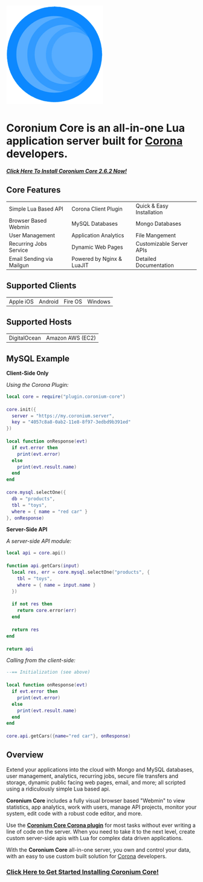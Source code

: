 # ![logo](imgs/logo256.png)

# __Coronium Core__ is an all-in-one Lua application server built for [Corona](https://coronalabs.com/) developers.

<h5><i class="fas fa-upload"></i> <a href="https://develephant.github.io/coronium-core-docs/server/installation/digitalocean/">Click Here To Install Coronium Core 2.6.2 Now!</a></h5>

## Core Features

<table>
<tr>
<td><i class="fas fa-magic"></i> Simple Lua Based API</td>
<td><i class="fas fa-plug"></i> Corona Client Plugin</td>
<td><i class="fas fa-child"></i> Quick & Easy Installation</td>
</tr>
<tr>
<td><i class="fas fa-desktop"></i> Browser Based Webmin</td>
<td><i class="fas fa-database"></i> MySQL Databases</td>
<td><i class="fas fa-leaf"></i> Mongo Databases</td>
</tr>
<tr>
<td><i class="fas fa-users"></i> User Management</td>
<td><i class="fas fa-chart-pie"></i> Application Analytics</td>
<td><i class="fas fa-images"></i> File Mangement</td>

</tr>
<tr>

<td><i class="fas fa-cogs"></i> Recurring Jobs Service</td>
<td><i class="far fa-file-code"></i> Dynamic Web Pages</td>
<td><i class="fas fa-code"></i> Customizable Server APIs</td>
</tr>
<tr>
<td><i class="fas fa-envelope"></i> Email Sending via Mailgun</td>
<td><i class="fas fa-rocket"></i> Powered by Nginx & LuaJIT</td>
<td><i class="fas fa-book"></i> Detailed Documentation</td>
</tr>
</table>

## Supported Clients

<table>
<tr>
<td><i class="fab fa-apple"></i> Apple iOS</td>
<td><i class="fab fa-android"></i> Android</td>
<td><i class="fab fa-amazon"></i> Fire OS</td>
<td><i class="fab fa-windows"></i> Windows</td>
</tr>
</table>

## Supported Hosts

<table>
<tr>
<td><i class="fab fa-digital-ocean"></i> DigitalOcean</td>
<td><i class="fab fa-aws"></i> Amazon AWS (EC2)</td>
</tr>
</table>

## MySQL Example

__Client-Side Only__

_Using the Corona Plugin:_

```lua
local core = require("plugin.coronium-core")

core.init({
  server = "https://my.coronium.server",
  key = "4057c8a8-0ab2-11e8-8f97-3edbd9b391ed"
})

local function onResponse(evt)
  if evt.error then
    print(evt.error)
  else
    print(evt.result.name)
  end
end

core.mysql.selectOne({
  db = "products",
  tbl = "toys",
  where = { name = "red car" }
}, onResponse)
```

__Server-Side API__

_A server-side API module:_

```lua
local api = core.api()

function api.getCars(input)
  local res, err = core.mysql.selectOne("products", {
    tbl = "toys",
    where = { name = input.name }
  })

  if not res then
    return core.error(err)
  end

  return res
end

return api
```

_Calling from the client-side:_

```lua
--== Initialization (see above)

local function onResponse(evt)
  if evt.error then
    print(evt.error)
  else
    print(evt.result.name)
  end
end

core.api.getCars({name="red car"}, onResponse)
```

## Overview

Extend your applications into the cloud with Mongo and MySQL databases, user management, analytics, recurring jobs, secure file transfers and storage, dynamic public facing web pages, email, and more; all scripted using a ridiculously simple Lua based api.

__Coronium Core__ includes a fully visual browser based "Webmin" to view statistics, app analytics, work with users, manage API projects, monitor your system, edit code with a robust code editor, and more.

Use the __[Coronium Core Corona plugin](https://marketplace.coronalabs.com/plugin/coronium-core)__ for most tasks without ever writing a line of code on the server. When you need to take it to the next level, create custom server-side apis with Lua for complex data driven applications.

With the __Coronium Core__ all-in-one server, you own and control your data, with an easy to use custom built solution for [Corona](https://coronalabs.com) developers.

<h3><i class="fas fa-upload"></i> <a href="https://develephant.github.io/coronium-core-docs/server/installation/digitalocean/">Click Here to Get Started Installing Coronium Core!</a></h3>
